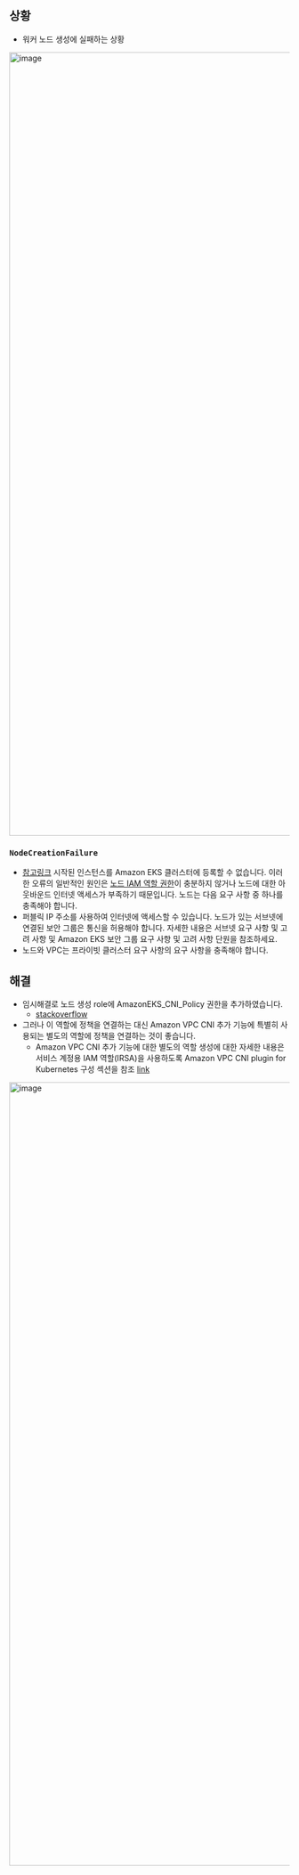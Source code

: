 ## 상황
- 워커 노드 생성에 실패하는 상황
<img width="1408" alt="image" src="https://github.com/bong6981/kube-study/assets/103120173/1688fdff-7af5-4d2f-9a78-72c0a8d0d6f8">

### `NodeCreationFailure`
- [참고링크](https://docs.aws.amazon.com/ko_kr/eks/latest/userguide/troubleshooting.html)
시작된 인스턴스를 Amazon EKS 클러스터에 등록할 수 없습니다. 이러한 오류의 일반적인 원인은 [노드 IAM 역할 권한](https://docs.aws.amazon.com/ko_kr/eks/latest/userguide/create-node-role.html)이 충분하지 않거나 노드에 대한 아웃바운드 인터넷 액세스가 부족하기 때문입니다. 노드는 다음 요구 사항 중 하나를 충족해야 합니다.
- 퍼블릭 IP 주소를 사용하여 인터넷에 액세스할 수 있습니다. 노드가 있는 서브넷에 연결된 보안 그룹은 통신을 허용해야 합니다. 자세한 내용은 서브넷 요구 사항 및 고려 사항 및 Amazon EKS 보안 그룹 요구 사항 및 고려 사항 단원을 참조하세요.
- 노드와 VPC는 프라이빗 클러스터 요구 사항의 요구 사항을 충족해야 합니다.


## 해결
- 임시해결로 노드 생성 role에 AmazonEKS_CNI_Policy 권한을 추가하였습니다.
  - [stackoverflow](https://stackoverflow.com/questions/65807859/nodecreationfailure-unhealthy-nodes-in-the-kubernetes-cluster)
- 그러나 이 역할에 정책을 연결하는 대신 Amazon VPC CNI 추가 기능에 특별히 사용되는 별도의 역할에 정책을 연결하는 것이 좋습니다.
  - Amazon VPC CNI 추가 기능에 대한 별도의 역할 생성에 대한 자세한 내용은 서비스 계정용 IAM 역할(IRSA)을 사용하도록 Amazon VPC CNI plugin for Kubernetes 구성 섹션을 참조 [link](https://docs.aws.amazon.com/ko_kr/eks/latest/userguide/cni-iam-role.html)
<img width="1408" alt="image" src="https://github.com/bong6981/kube-study/assets/103120173/8036e969-e1ff-4c8d-b0fc-425346dc6503">

